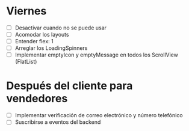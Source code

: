 # Viernes
+ [ ] Desactivar cuando no se puede usar
+ [ ] Acomodar los layouts
+ [ ] Entender flex: 1
+ [ ] Arreglar los LoadingSpinners
+ [ ] Implementar emptyIcon y emptyMessage en todos los ScrollView (FlatList)

# Después del cliente para vendedores
+ [ ] Implementar verificación de correo electrónico y número telefónico
+ [ ] Suscribirse a eventos del backend
